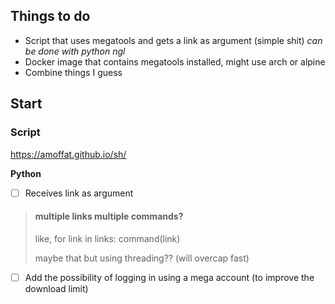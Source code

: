 ## Things to do

- Script that uses megatools and gets a link as argument (simple shit) *can be done with python ngl*
- Docker image that contains megatools installed, might use arch or alpine
- Combine things I guess

## Start
### Script

https://amoffat.github.io/sh/

**Python**

- [ ] Receives link as argument 
> #### multiple links multiple commands? 
> like, for link in links: command(link)
> 
> maybe that but using threading?? (will overcap fast)

- [ ] Add the possibility of logging in using a mega account (to improve the download limit)

